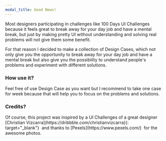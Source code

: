 ```yaml
---
modal_title: Good News!
---
```


<p>Most designers participating in challenges like 100 Days UI Challenges because it feels great to break away for your day job and have a mental break, but just by making pretty UI without understanding and solving real problems will not give them some benefit.</p>

<p>For that reason I decided to make a collection of Design Cases, which not only give you the opportunity to break away for your day job and have a mental break but also give you the possibility to understand people's problems and experiment with different solutions.</p>

### How use it?

<p>Feel free of use Design Case as you want but I recommend to take one case for week because that will help you to focus on the problems and solutions.</p>

### Credits?

<p>Of course, this project was inspired by a UI Challenges of a great designer [Christian Vizcarra](https://dribbble.com/christianvizcarra){: target="_blank"}&nbsp; and thanks to [Pexels](https://www.pexels.com/)&nbsp; for the awesome photos.</p>